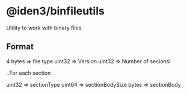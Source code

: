 ﻿# @iden3/binfileutils

Utility to work with binary files

## Format

4 bytes  => file type
uint32   => Version
uint32   => Number of secionsi

..For each section

uint32  => sectionType
uint64  => sectionBodySize
bytes   => sectionBody


